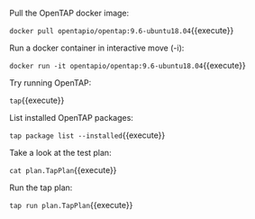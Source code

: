 Pull the OpenTAP docker image:

`docker pull opentapio/opentap:9.6-ubuntu18.04`{{execute}}


Run a docker container in interactive move (-i):

`docker run -it opentapio/opentap:9.6-ubuntu18.04`{{execute}}


Try running OpenTAP:

`tap`{{execute}}


List installed OpenTAP packages:

`tap package list --installed`{{execute}}


Take a look at the test plan:

`cat plan.TapPlan`{{execute}}


Run the tap plan:

`tap run plan.TapPlan`{{execute}}
